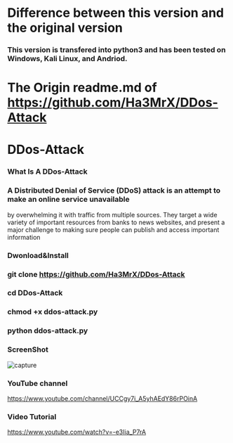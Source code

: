 # Difference between this version and the original version
### This version is transfered into python3 and has been tested on Windows, Kali Linux, and Andriod.

# The Origin readme.md of https://github.com/Ha3MrX/DDos-Attack
# DDos-Attack 
### What Is A DDos-Attack

### A Distributed Denial of Service (DDoS) attack is an attempt to make an online service unavailable 
by overwhelming it with traffic from multiple sources. They target a wide variety of important resources
from banks to news websites, and present a major challenge to making sure people can publish and access important information

### Dwonload&Install

### git clone https://github.com/Ha3MrX/DDos-Attack

### cd DDos-Attack

### chmod +x ddos-attack.py

### python ddos-attack.py

### ScreenShot 

![capture](https://user-images.githubusercontent.com/33704360/38769260-91bfc362-3fb4-11e8-86c6-d5a3ca13c31a.PNG)

### YouTube channel

https://www.youtube.com/channel/UCCgy7i_A5yhAEdY86rPOinA

### Video Tutorial

https://www.youtube.com/watch?v=-e3Iia_P7rA

